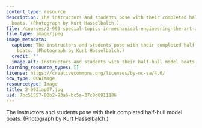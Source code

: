 ```yaml
---
content_type: resource
description: The instructors and students pose with their completed half-hull model
  boats. (Photograph by Kurt Hasselbalch.)
file: /courses/2-993-special-topics-in-mechanical-engineering-the-art-and-science-of-boat-design-january-iap-2007/7bc5155780b293a6bc5a37c8d0911886_2-993iap07.jpg
file_type: image/jpeg
image_metadata:
  caption: The instructors and students pose with their completed half-hull model
    boats. (Photograph by Kurt Hasselbalch.)
  credit: ''
  image-alt: Instructors and students with their half-hull model boats.
learning_resource_types: []
license: https://creativecommons.org/licenses/by-nc-sa/4.0/
ocw_type: OCWImage
resourcetype: Image
title: 2-993iap07.jpg
uid: 7bc51557-80b2-93a6-bc5a-37c8d0911886
---
```

The instructors and students pose with their completed half-hull model boats. (Photograph by Kurt Hasselbalch.)